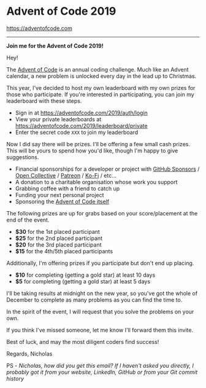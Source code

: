 # Advent of Code 2019

https://adventofcode.com

---

**Join me for the Advent of Code 2019!**

Hey!

The [Advent of Code](https://adventofcode.com) is an annual coding challenge. Much like an Advent calendar, a new problem is unlocked every day in the lead up to Christmas.

This year, I've decided to host my own leaderboard with my own prizes for those who participate. If you're interested in participating, you can join my leaderboard with these steps.

- Sign in at https://adventofcode.com/2019/auth/login
- View your private leaderboards at https://adventofcode.com/2019/leaderboard/private
- Enter the secret code `XXX` to join my leaderboard

Now I did say there will be prizes. I'll be offering a few small cash prizes. This will be yours to spend how you'd like, though I'm happy to give suggestions.

- Financial sponsorships for a developer or project with [GitHub Sponsors](https://github.com/sponsors) / [Open Collective](https://opencollective.com/) / [Patreon](https://www.patreon.com/) / [Ko-Fi](https://www.ko-fi.com/) / etc...
- A donation to a charitable organisation whose work you support
- Grabbing coffee with a friend to catch up
- Funding your next personal project
- Sponsoring the [Advent of Code itself](https://adventofcode.com/support)

The following prizes are up for grabs based on your score/placement at the end of the event.

- **\$30** for the 1st placed participant
- **\$25** for the 2nd placed participant
- **\$20** for the 3rd placed participant
- **\$15** for the 4th/5th placed participants

Additionally, I'm offering prizes if you participate but don't end up placing.

- **\$10** for completing (getting a gold star) at least 10 days
- **\$5** for completing (getting a gold star) at least 5 days

I'll be taking results at midnight on the new year, so you've got the whole of December to complete as many problems as you can find the time to.

In the spirit of the event, I will request that you solve the problems on your own.

If you think I've missed someone, let me know I'll forward them this invite.

Best of luck, and may the most diligent coders find success!

Regards, Nicholas

PS - _Nicholas, how did you get this email? If I haven't asked you directly, I probably got it from your website, LinkedIn, GitHub or from your Git commit history_
